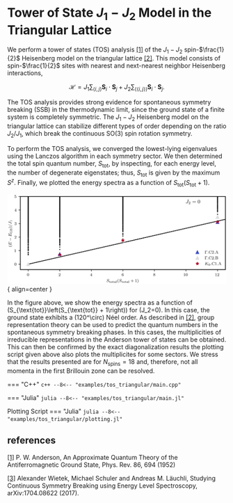 # Tower of State $J_1 - J_2$ Model in the Triangular Lattice

We perform a tower of states (TOS) analysis [[1]](#1) of the $J_1-J_2$ spin-$\frac{1}{2}$ Heisenberg model on the triangular lattice [[2]](#2). This model consists of spin-$\frac{1}{2}$ sites with nearest and next-nearest neighbor Heisenberg interactions,

$$
\mathcal{H} = J_1 \sum_{\langle i, j \rangle} \boldsymbol{S}_i \cdot \boldsymbol{S}_j + J_2 \sum_{\langle\langle i, j \rangle\rangle} \boldsymbol{S}_i \cdot \boldsymbol{S}_j.
$$

The TOS analysis provides strong evidence for spontaneous symmetry breaking (SSB) in the thermodynamic limit, since the ground state of a finite system is completely symmetric. The $J_1-J_2$ Heisenberg model on the triangular lattice can stabilize different types of order depending on the ratio $J_2/J_1$, which break the continuous SO(3) spin rotation symmetry.

To perform the TOS analysis, we converged the lowest-lying eigenvalues using the Lanczos algorithm in each symmetry sector. We then determined the total spin quantum number, $S_{\text{tot}}$, by inspecting, for each energy level, the number of degenerate eigenstates; thus, $S_{\text{tot}}$ is given by the maximum $S^z$. Finally, we plotted the energy spectra as a function of $S_{\text{tot}}\left(S_{\text{tot}} + 1\right)$. 

![Image title](../img/tow_triangular_lattice.png){ align=center }

In the figure above, we show the energy spectra as a function of \(S_{\text{tot}}\left(S_{\text{tot}} + 1\right)\) for \(J_2=0\). In this case, the ground state exhibits a \(120^\circ\) Néel order. As described in [[2]](#2), group representation theory can be used to predict the quantum numbers in the spontaneous symmetry breaking phases. In this cases, the multiplicities of irreducible representations in the Anderson tower of states can be obtained. This can then be confirmed by the exact diagonalization results the plotting script given above also plots the multiplicites for some sectors. We stress that the results presented are for $N_{\text{spins}} = 18$ and, therefore, not all momenta in the first Brillouin zone can be resolved.

=== "C++"
	```c++
	--8<-- "examples/tos_triangular/main.cpp"
	```

=== "Julia"
	```julia
	--8<-- "examples/tos_triangular/main.jl"
	```
	
Plotting Script
=== "Julia"
	```julia
	--8<-- "examples/tos_triangular/plotting.jl"
	```

## references
<a id="1" href="https://journals.aps.org/pr/abstract/10.1103/PhysRev.86.694">[1]</a>
P. W. Anderson, An Approximate Quantum Theory of the Antiferromagnetic Ground State, Phys. Rev. 86, 694 (1952)

<a id="2" href="https://arxiv.org/abs/1704.08622">[3]</a>
Alexander Wietek, Michael Schuler and Andreas M. Läuchli, Studying Continuous Symmetry Breaking using Energy Level Spectroscopy, arXiv:1704.08622 (2017).